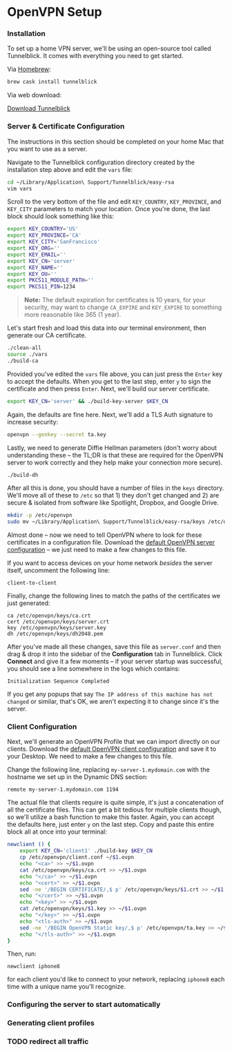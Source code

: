 # OpenVPN Setup

### Installation

To set up a home VPN server, we'll be using an open-source tool called Tunnelblick. It comes with everything you need to get started.

Via [Homebrew](https://brew.sh):

```bash
brew cask install tunnelblick
```

Via web download:

[Download Tunnelblick](https://tunnelblick.net/downloads.html)

### Server & Certificate Configuration

The instructions in this section should be completed on your home Mac that you want to use as a server.

Navigate to the Tunnelblick configuration directory created by the installation step above and edit the `vars` file:

```bash
cd ~/Library/Application\ Support/Tunnelblick/easy-rsa
vim vars
```

Scroll to the very bottom of the file and edit `KEY_COUNTRY`, `KEY_PROVINCE`, and `KEY_CITY` parameters to match your location. Once you're done, the last block should look something like this:

```bash
export KEY_COUNTRY='US'
export KEY_PROVINCE='CA'
export KEY_CITY='SanFrancisco'
export KEY_ORG=''
export KEY_EMAIL=''
export KEY_CN='server'
export KEY_NAME=''
export KEY_OU=''
export PKCS11_MODULE_PATH=''
export PKCS11_PIN=1234
```

> **Note:** The default expiration for certificates is 10 years, for your security, may want to change `CA_EXPIRE` and `KEY_EXPIRE` to something more reasonable like 365 (1 year).

Let's start fresh and load this data into our terminal environment, then generate our CA certificate.

```bash
./clean-all
source ./vars
./build-ca
```

Provided you've edited the `vars` file above, you can just press the `Enter` key to accept the defaults. When you get to the last step, enter `y` to sign the certificate and then press `Enter`. Next, we'll build our server certificate.

```bash
export KEY_CN='server' && ./build-key-server $KEY_CN
```

Again, the defaults are fine here. Next, we'll add a TLS Auth signature to increase security:

```bash
openvpn --genkey --secret ta.key
```

Lastly, we need to generate Diffie Hellman parameters (don't worry about understanding these – the TL;DR is that these are required for the OpenVPN server to work correctly and they help make your connection more secure).

```bash
./build-dh
```

After all this is done, you should have a number of files in the `keys` directory. We'll move all of these to `/etc` so that 1) they don't get changed and 2) are secure & isolated from software like Spotlight, Dropbox, and Google Drive.

```bash
mkdir -p /etc/openvpn
sudo mv ~/Library/Application\ Support/Tunnelblick/easy-rsa/keys /etc/openvpn
```

Almost done – now we need to tell OpenVPN where to look for these certificates in a configuration file. Download the [default OpenVPN server configuration](https://github.com/OpenVPN/openvpn/blob/master/sample/sample-config-files/server.conf) – we just need to make a few changes to this file.

If you want to access devices on your home network *besides* the server itself, uncomment the following line:

```
client-to-client
```

Finally, change the following lines to match the paths of the certificates we just generated:

```
ca /etc/openvpn/keys/ca.crt
cert /etc/openvpn/keys/server.crt
key /etc/openvpn/keys/server.key
dh /etc/openvpn/keys/dh2048.pem
```

After you've made all these changes, save this file as `server.conf` and then drag & drop it into the sidebar of the **Configuration** tab in Tunnelblick. Click **Connect** and give it a few moments – if your server startup was successful, you should see a line somewhere in the logs which contains:

```
Initialization Sequence Completed
```

If you get any popups that say `The IP address of this machine has not changed` or similar, that's OK, we aren't expecting it to change since it's the server.

### Client Configuration

Next, we'll generate an OpenVPN Profile that we can import directly on our clients. Download the [default OpenVPN client configuration](https://github.com/OpenVPN/openvpn/blob/master/sample/sample-config-files/client.conf) and save it to your Desktop. We need to make a few changes to this file.

Change the following line, replacing `my-server-1.mydomain.com` with the hostname we set up in the Dynamic DNS section: 

```
remote my-server-1.mydomain.com 1194
```

The actual file that clients require is quite simple, it's just a concatenation of all the certificate files. This can get a bit tedious for multiple clients though, so we'll utilize a bash function to make this faster. Again, you can accept the defaults here, just enter `y` on the last step. Copy and paste this entire block all at once into your terminal:

```bash
newclient () {
    export KEY_CN='client1' ./build-key $KEY_CN
	cp /etc/openvpn/client.conf ~/$1.ovpn
	echo "<ca>" >> ~/$1.ovpn
	cat /etc/openvpn/keys/ca.crt >> ~/$1.ovpn
	echo "</ca>" >> ~/$1.ovpn
	echo "<cert>" >> ~/$1.ovpn
	sed -ne '/BEGIN CERTIFICATE/,$ p' /etc/openvpn/keys/$1.crt >> ~/$1.ovpn
	echo "</cert>" >> ~/$1.ovpn
	echo "<key>" >> ~/$1.ovpn
	cat /etc/openvpn/keys/$1.key >> ~/$1.ovpn
	echo "</key>" >> ~/$1.ovpn
	echo "<tls-auth>" >> ~/$1.ovpn
	sed -ne '/BEGIN OpenVPN Static key/,$ p' /etc/openvpn/ta.key >> ~/$1.ovpn
	echo "</tls-auth>" >> ~/$1.ovpn
}
```

Then, run:

```
newclient iphone8
```

for each client you'd like to connect to your network, replacing `iphone8` each time with a unique name you'll recognize.

### Configuring the server to start automatically

### Generating client profiles

### TODO redirect all traffic
